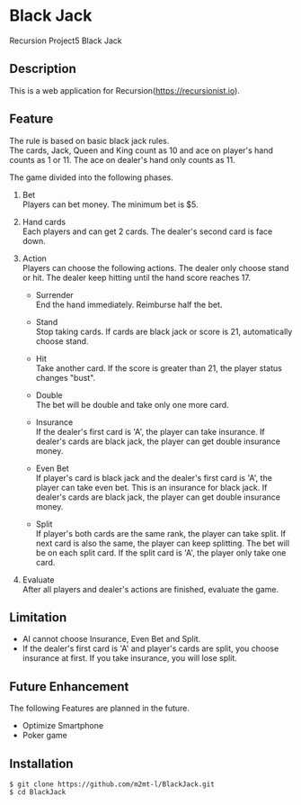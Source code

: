 # Black Jack
Recursion Project5 Black Jack

## Description
This is a web application for Recursion(https://recursionist.io).<br>

## Feature
The rule is based on basic black jack rules. <br>
The cards, Jack, Queen and King count as 10 and ace on player's hand counts as 1 or 11. The ace on dealer's hand only counts as 11.<br>

The game divided into the following phases.<br>

1. Bet<br>
Players can bet money. The minimum bet is $5.

2. Hand cards<br>
Each players and can get 2 cards. The dealer's second card is face down.

3. Action<br>
Players can choose the following actions. The dealer only choose stand or hit. The dealer keep hitting until the hand score reaches 17.<p>

    - Surrender<br>
    End the hand immediately. Reimburse half the bet.

    - Stand<br>
    Stop taking cards. If cards are black jack or score is 21, automatically choose stand.

    - Hit<br>
    Take another card. If the score is greater than 21, the player status changes "bust".

    - Double<br>
    The bet will be double and take only one more card.

    - Insurance<br>
    If the dealer's first card is 'A', the player can take insurance. If dealer's cards are black jack, the player can get double insurance money.

    - Even Bet<br>
    If player's card is black jack and the dealer's first card is 'A', the player can take even bet. This is an insurance for black jack. If dealer's cards are black jack, the player can get double insurance money.

    - Split<br>
    If player's both cards are the same rank, the player can take split. If next card is also the same, the player can keep splitting. The bet will be on each split card. If the split card is 'A', the player only take one card.

4. Evaluate<br>
After all players and dealer's actions are finished, evaluate the game.


## Limitation
- AI cannot choose Insurance, Even Bet and Split.
- If the dealer's first card is 'A' and player's cards are split, you choose insurance at first. If you take insurance, you will lose split.

## Future Enhancement
The following Features are planned in the future.
- Optimize Smartphone
- Poker game

## Installation
```
$ git clone https://github.com/m2mt-l/BlackJack.git 
$ cd BlackJack
```